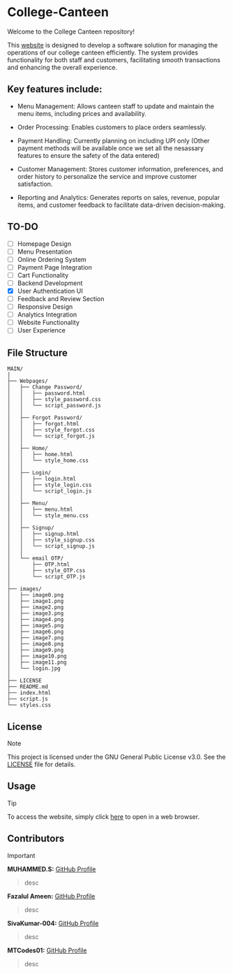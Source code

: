 # College-Canteen

Welcome to the College Canteen repository!

This [website](https://muhammeds88.github.io/College-Canteen/) is designed to develop a software solution for managing the operations of our college canteen efficiently. The system provides functionality for both staff and customers, facilitating smooth transactions and enhancing the overall experience.

## Key features include:

+ Menu Management: Allows canteen staff to update and maintain the menu items, including prices and availability.

+ Order Processing: Enables customers to place orders seamlessly.

+ Payment Handling: Currently planning on including UPI only (Other payment methods will be available once we set all the nesassary features to ensure the safety of the data entered)

+ Customer Management: Stores customer information, preferences, and order history to personalize the service and improve customer satisfaction.

+ Reporting and Analytics: Generates reports on sales, revenue, popular items, and customer feedback to facilitate data-driven decision-making.

## TO-DO

- [ ] Homepage Design
- [ ] Menu Presentation
- [ ] Online Ordering System
- [ ] Payment Page Integration
- [ ] Cart Functionality
- [ ] Backend Development
- [x] User Authentication UI
- [ ] Feedback and Review Section
- [ ] Responsive Design
- [ ] Analytics Integration
- [ ] Website Functionality
- [ ] User Experience

## File Structure
```
MAIN/
│
├── Webpages/
│   ├── Change Password/
│   │   ├── password.html
│   │   ├── style_password.css
│   │   └── script_password.js
│   │
│   ├── Forgot Password/
│   │   ├── forgot.html
│   │   ├── style_forgot.css
│   │   └── script_forgot.js
│   │
│   ├── Home/
│   │   ├── home.html
│   │   └── style_home.css
│   │
│   ├── Login/
│   │   ├── login.html
│   │   ├── style_login.css
│   │   └── script_login.js
│   │
│   ├── Menu/
│   │   ├── menu.html
│   │   └── style_menu.css
│   │
│   ├── Signup/
│   │   ├── signup.html
│   │   ├── style_signup.css
│   │   └── script_signup.js
│   │
│   └── email OTP/
│       ├── OTP.html
│       ├── style_OTP.css
│       └── script_OTP.js
│
├── images/
│   ├── image0.png
│   ├── image1.png
│   ├── image2.png
│   ├── image3.png
│   ├── image4.png
│   ├── image5.png
│   ├── image6.png
│   ├── image7.png
│   ├── image8.png
│   ├── image9.png
│   ├── image10.png
│   ├── image11.png
│   └── login.jpg
│
├── LICENSE
├── README.md
├── index.html
├── script.js
└── styles.css
```

## License

> [!NOTE]
> This project is licensed under the GNU General Public License v3.0. See the [LICENSE](LICENSE) file for details.

## Usage

> [!TIP]
> To access the website, simply click [here](https://muhammeds88.github.io/College-Canteen/) to open in a web browser.

## Contributors

> [!IMPORTANT]
> **MUHAMMED.S:** [GitHub Profile](https://github.com/muhammeds88)
>
> <blockquote> desc </blockquote>
>
> **Fazalul Ameen:** [GitHub Profile](https://github.com/Fazalul-Ameen)
>
> <blockquote> desc </blockquote>
>
> **SivaKumar-004:** [GitHub Profile](https://github.com/SivaKumar-004)
>
> <blockquote> desc </blockquote>
>
> **MTCodes01:** [GitHub Profile](https://github.com/MTCodes01)
>
> <blockquote> desc </blockquote>

